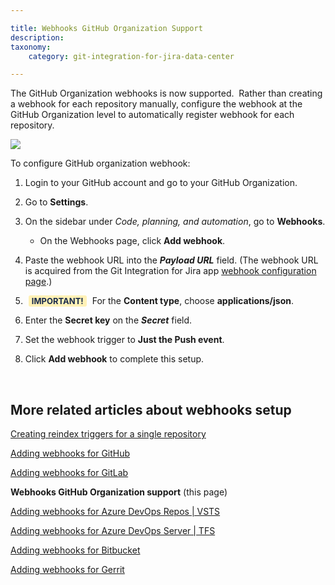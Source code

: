 ```yaml
---

title: Webhooks GitHub Organization Support
description:
taxonomy:
    category: git-integration-for-jira-data-center

---
```

The GitHub Organization webhooks is now supported.  Rather than creating a webhook for each repository manually, configure the webhook at the GitHub Organization level to automatically register webhook for each repository.

![](/wp-content/uploads/gij-gitserver-github-org-webhooks-cfg.png)

To configure GitHub organization webhook:

1.  Login to your GitHub account and go to your GitHub Organization.

2.  Go to **Settings**.

3.  On the sidebar under _Code, planning, and automation_, go to **Webhooks**.

    *   On the Webhooks page, click **Add webhook**.

4.  Paste the webhook URL into the _**Payload URL**_ field. (The webhook URL is acquired from the Git Integration for Jira app [webhook configuration page](/git-integrationn-for-jira-data-center/webhooks-gij-self-managed).)

5.  <b style='background-color:#FFF1B6; padding:1px 5px; color:#172A4C; border-radius:3px; margin: 0 5px; font-size: small;'>IMPORTANT!</b>  For the **Content type**, choose **applications/json**.

6.  Enter the **Secret key** on the _**Secret**_ field.

7.  Set the webhook trigger to **Just the Push event**.

8.  Click **Add webhook** to complete this setup.

<br>

## More related articles about webhooks setup

[Creating reindex triggers for a single repository](/git-integration-for-jira-data-center/Creating-reindex-triggers-for-a-single-repository-gij-self-managed)

[Adding webhooks for GitHub](/git-integration-for-jira-data-center/Adding-Webhooks-for-GitHub-gij-self-managed)

[Adding webhooks for GitLab](/git-integration-for-jira-data-center/Adding-Webhooks-for-GitLab-gij-self-managed)

**Webhooks GitHub Organization support** (this page)

[Adding webhooks for Azure DevOps Repos \| VSTS](/git-integration-for-jira-data-center/Adding-Webhooks-for-Azure-DevOps-Repos-VSTS-gij-self-managed)

[Adding webhooks for Azure DevOps Server \| TFS](/git-integration-for-jira-data-center/Adding-Webhooks-for-Azure-DevOps-Server-TFS-gij-self-managed)

[Adding webhooks for Bitbucket](/git-integration-for-jira-data-center/Adding-Webhooks-for-Bitbucket-gij-self-managed)

[Adding webhooks for Gerrit](/git-integration-for-jira-data-center/adding-webhooks-for-gerrit-gij-self-managed)

